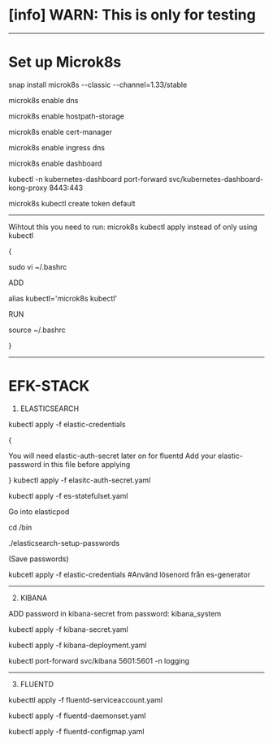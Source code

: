[info] WARN: This is only for testing 
====================
----------------------------------------------------------------------------------------
Set up Microk8s
=============================
snap install microk8s --classic --channel=1.33/stable

microk8s enable dns

microk8s enable hostpath-storage

microk8s enable cert-manager

microk8s enable ingress dns

microk8s enable dashboard

kubectl -n kubernetes-dashboard port-forward svc/kubernetes-dashboard-kong-proxy 8443:443

microk8s kubectl create token default

----------------------------------------------------------------------------------------
Wihtout this you need to run: microk8s kubectl apply instead of only using kubectl

{

sudo vi ~/.bashrc

ADD

alias kubectl='microk8s kubectl'

RUN

source ~/.bashrc

}

----------------------------------------------------------------------------------------

EFK-STACK
====================

1. ELASTICSEARCH

kubectl apply -f elastic-credentials

{

You will need elastic-auth-secret later on for fluentd
Add your elastic-password in this file before applying

}
kubectl apply -f elasitc-auth-secret.yaml

kubectl apply -f es-statefulset.yaml

Go into elasticpod

cd /bin

./elasticsearch-setup-passwords

(Save passwords)

kubcetl apply -f elastic-credentials #Använd lösenord från es-generator

----------------------------------------------------------------------------------------
2. KIBANA

ADD password in kibana-secret from password: kibana_system

kubectl apply -f kibana-secret.yaml

kubectl apply -f kibana-deployment.yaml

kubectl port-forward svc/kibana 5601:5601 -n logging

----------------------------------------------------------------------------------------

3. FLUENTD

kubecttl apply -f fluentd-serviceaccount.yaml
   
kubectl apply -f fluentd-daemonset.yaml

kubectl apply -f fluentd-configmap.yaml





 


